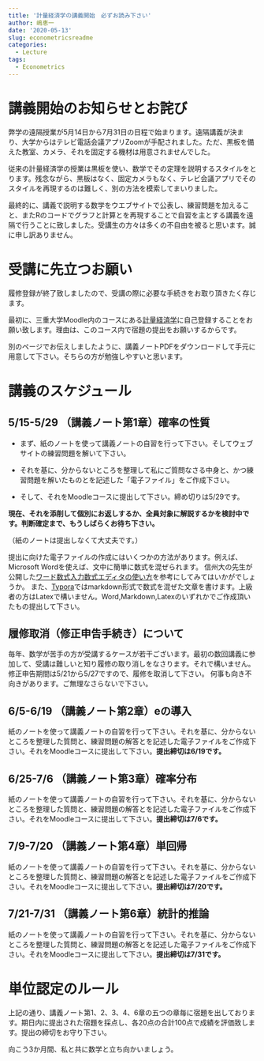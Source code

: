 ```yaml
---
title: '計量経済学の講義開始　必ずお読み下さい'
author: 嶋恵一
date: '2020-05-13'
slug: econometricsreadme
categories:
  - Lecture
tags:
  - Econometrics
---
```



# 講義開始のお知らせとお詫び

弊学の遠隔授業が5月14日から7月31日の日程で始まります。遠隔講義が決まり、大学からはテレビ電話会議アプリZoomが手配されました。ただ、黒板を備えた教室、カメラ、それを固定する機材は用意されませんでした。

従来の計量経済学の授業は黒板を使い、数学でその定理を説明するスタイルをとります。残念ながら、黒板はなく、固定カメラもなく、テレビ会議アプリでそのスタイルを再現するのは難しく、別の方法を模索してまいりました。

最終的に、講義で説明する数学をウエブサイトで公表し、練習問題を加えること、またRのコードでグラフと計算とを再現することで自習を主とする講義を遠隔で行うことに致しました。受講生の方々は多くの不自由を被ると思います。誠に申し訳ありません。


# 受講に先立つお願い

履修登録が終了致しましたので、受講の際に必要な手続きをお取り頂きたく存じます。

最初に、三重大学Moodle内のコースにある[計量経済学](https://moodle.mie-u.ac.jp/moodle35/course/view.php?id=5616)に自己登録することをお願い致します。理由は、このコース内で宿題の提出をお願いするからです。

別のページでお伝えしましたように、講義ノートPDFをダウンロードして手元に用意して下さい。そちらの方が勉強しやすいと思います。


# 講義のスケジュール

## 5/15-5/29 （講義ノート第1章）確率の性質

* まず、紙のノートを使って講義ノートの自習を行って下さい。そしてウェブサイトの練習問題を解いて下さい。

* それを基に、分からないところを整理して私にご質問なさる中身と、かつ練習問題を解いたものとを記述した「電子ファイル」をご作成下さい。

* そして、それをMoodleコースに提出して下さい。締め切りは5/29です。

**現在、それを添削して個別にお返しするか、全員対象に解説するかを検討中です。判断確定まで、もうしばらくお待ち下さい。**

（紙のノートは提出しなくて大丈夫です。）

提出に向けた電子ファイルの作成にはいくつかの方法があります。例えば、Microsoft Wordを使えば、文中に簡単に数式を混ぜられます。
信州大の先生が公開した[ワード数式入力数式エディタの使い方](http://science.shinshu-u.ac.jp/~tiiyama/?page_id=5585)を参考にしてみてはいかがでしょうか。
また、[Typora](https://typora.io/)ではmarkdown形式で数式を混ぜた文章を書けます。上級者の方はLatexで構いません。Word,Markdown,Latexのいずれかでご作成頂いたもの提出して下さい。


## 履修取消（修正申告手続き）について

毎年、数学が苦手の方が受講するケースが若干ございます。最初の数回講義に参加して、受講は難しいと知り履修の取り消しをなさります。それで構いません。修正申告期間は5/21から5/27ですので、履修を取消して下さい。
何事も向き不向きがあります。ご無理なさらないで下さい。


## 6/5-6/19 （講義ノート第2章）eの導入

紙のノートを使って講義ノートの自習を行って下さい。それを基に、分からないところを整理した質問と、練習問題の解答とを記述した電子ファイルをご作成下さい。それをMoodleコースに提出して下さい。**提出締切は6/19です。**


## 6/25-7/6 （講義ノート第3章）確率分布

紙のノートを使って講義ノートの自習を行って下さい。それを基に、分からないところを整理した質問と、練習問題の解答とを記述した電子ファイルをご作成下さい。それをMoodleコースに提出して下さい。**提出締切は7/6です。**


## 7/9-7/20 （講義ノート第4章）単回帰

紙のノートを使って講義ノートの自習を行って下さい。それを基に、分からないところを整理した質問と、練習問題の解答とを記述した電子ファイルをご作成下さい。それをMoodleコースに提出して下さい。**提出締切は7/20です。**


## 7/21-7/31 （講義ノート第6章）統計的推論

紙のノートを使って講義ノートの自習を行って下さい。それを基に、分からないところを整理した質問と、練習問題の解答とを記述した電子ファイルをご作成下さい。それをMoodleコースに提出して下さい。**提出締切は7/31です。**


# 単位認定のルール

上記の通り、講義ノート第1、2、3、4、6章の五つの章毎に宿題を出しております。期日内に提出された宿題を採点し、各20点の合計100点で成績を評価致します。提出の締切をお守り下さい。

向こう3か月間、私と共に数学と立ち向かいましょう。
